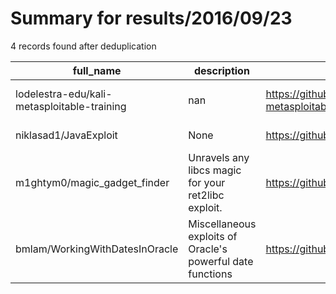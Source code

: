 
# Summary for results/2016/09/23
    
4 records found after deduplication

| full_name | description | html_url | matched_list | matched_count | pushed_at | size | stargazers_count | language | forks_count | vul_ids |
|---------------------------------------------|------------------------------------------------------------|----------------------------------------------------------------|----------------------------------|-----------------|---------------------------|--------|--------------------|------------|---------------|-----------|
| lodelestra-edu/kali-metasploitable-training | nan | https://github.com/lodelestra-edu/kali-metasploitable-training | ['metasploit module OR payload'] | 1 | 2016-09-23 14:05:36+00:00 | 421 | 0 | nan | 0 | [] |
| niklasad1/JavaExploit | None | https://github.com/niklasad1/JavaExploit | ['exploit'] | 1 | 2016-09-23 06:47:34+00:00 | 1661 | 0 | Java | 0 | [] |
| m1ghtym0/magic_gadget_finder | Unravels any libcs magic for your ret2libc exploit. | https://github.com/m1ghtym0/magic_gadget_finder | ['exploit'] | 1 | 2016-09-23 18:15:11+00:00 | 8 | 74 | Python | 10 | [] |
| bmlam/WorkingWithDatesInOracle | Miscellaneous exploits of Oracle's powerful date functions | https://github.com/bmlam/WorkingWithDatesInOracle | ['exploit'] | 1 | 2016-09-23 08:51:36+00:00 | 12 | 0 | PLSQL | 0 | [] |
